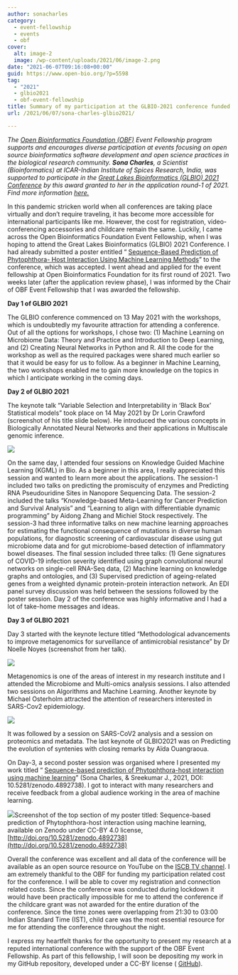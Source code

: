 ```yaml
---
author: sonacharles
category:
  - event-fellowship
  - events
  - obf
cover:
  alt: image-2
  image: /wp-content/uploads/2021/06/image-2.png
date: "2021-06-07T09:16:08+00:00"
guid: https://www.open-bio.org/?p=5598
tag:
  - "2021"
  - glbio2021
  - obf-event-fellowship
title: Summary of my participation at the GLBIO-2021 conference funded by OBF Event Fellowship
url: /2021/06/07/sona-charles-glbio2021/

---
```

_The_ [_Open Bioinformatics Foundation (OBF)_](/) _Event Fellowship program supports and encourages diverse participation at events focusing on open source bioinformatics software development and open science practices in the biological research community. **Sona Charles**, a Scientist (Bioinformatics) at ICAR-Indian Institute of Spices Research, India, was supported to participate in the_ [_Great Lakes Bioinformatics (GLBIO) 2021 Conference_](https://www.iscb.org/glbio2021) _by this award granted to her in the application round-1 of 2021. Find more information_ [_here._](/travel-awards/)

In this pandemic stricken world when all conferences are taking place virtually and don’t require traveling, it has become more accessible for international participants like me. However, the cost for registration, video-conferencing accessories and childcare remain the same. Luckily, I came across the Open Bioinformatics Foundation Event Fellowship, when I was hoping to attend the Great Lakes Bioinformatics (GLBIO) 2021 Conference. I had already submitted a poster entitled “ [Sequence-Based Prediction of Phytophthora- Host Interaction Using Machine Learning Methods](https://doi.org/10.5281/zenodo.4892737)” to the conference, which was accepted. I went ahead and applied for the event fellowship at Open Bioinformatics Foundation for its first round of 2021. Two weeks later (after the application review phase), I was informed by the Chair of OBF Event Fellowship that I was awarded the fellowship.

**Day 1 of GLBIO 2021**

The GLBIO conference commenced on 13 May 2021 with the workshops, which is undoubtedly my favourite attraction for attending a conference. Out of all the options for workshops, I chose two: (1) Machine Learning on Microbiome Data: Theory and Practice and Introduction to Deep Learning, and (2) Creating Neural Networks in Python and R. All the code for the workshop as well as the required packages were shared much earlier so that it would be easy for us to follow. As a beginner in Machine Learning, the two workshops enabled me to gain more knowledge on the topics in which I anticipate working in the coming days.

**Day 2 of GLBIO 2021**

The keynote talk “Variable Selection and Interpretability in ‘Black Box’ Statistical models” took place on 14 May 2021 by Dr Lorin Crawford (screenshot of his title slide below). He introduced the various concepts in Biologically Annotated Neural Networks and their applications in Multiscale genomic inference.

![](https://lh4.googleusercontent.com/WeQrTCiB2bemdNwLL-5FM79AzlwyPtZCoXnminBihW6i6rhaLigy9tXqkTpHfUOkijtLEOmALm7Oqt5s3ZHYr5vGaVWW7A36Mn2q5YEyCE1_gJ56xKcSkvz69oLGEA)

On the same day, I attended four sessions on Knowledge Guided Machine Learning (KGML) in Bio. As a beginner in this area, I really appreciated this session and wanted to learn more about the applications. The session-1 included two talks on predicting the promiscuity of enzymes and Predicting RNA Pseudouridine Sites in Nanopore Sequencing Data. The session-2 included the talks “Knowledge-based Meta-Learning for Cancer Prediction and Survival Analysis” and “Learning to align with differentiable dynamic programming” by Aidong Zhang and Michiel Stock respectively. The session-3 had three informative talks on new machine learning approaches for estimating the functional consequence of mutations in diverse human populations, for diagnostic screening of cardiovascular disease using gut microbiome data and for gut microbiome-based detection of inflammatory bowel diseases. The final session included three talks: (1) Gene signatures of COVID-19 infection severity identified using graph convolutional neural networks on single-cell RNA-Seq data, (2) Machine learning on knowledge graphs and ontologies, and (3) Supervised prediction of ageing-related genes from a weighted dynamic protein-protein interaction network. An EDI panel survey discussion was held between the sessions followed by the poster session. Day 2 of the conference was highly informative and I had a lot of take-home messages and ideas.

**Day 3 of GLBIO 2021**

Day 3 started with the keynote lecture titled “Methodological advancements to improve metagenomics for surveillance of antimicrobial resistance” by Dr Noelle Noyes (screenshot from her talk).

![](https://lh4.googleusercontent.com/y3iL0NIlPhJFqjIvLeK8x553_Zlz5_stKXGwU8pznhXzJmYmRQlq2KO5-GZzqT3z7qslQr6fQFWO2pSe_wMBZQsOpqK-Y1jsA-nGfG1w4aSbNfS0JRBagemy3sjnxg)

Metagenomics is one of the areas of interest in my research institute and I attended the Microbiome and Multi-omics analysis sessions. I also attended two sessions on Algorithms and Machine Learning. Another keynote by Michael Osterholm attracted the attention of researchers interested in SARS-Cov2 epidemiology.

![](https://lh3.googleusercontent.com/E0I0-6uZ-72zSTn3dj8R7WXxKlft0krCa9_k7RDLUHhGzflmQyDjvvXQ3WUA9RqYOHurfCu_f9aEyUmkbFtu1gB8Mvv66G0OCM1YYAgm2niq3BJdqgq_x34ECmzUAA)

It was followed by a session on SARS-CoV2 analysis and a session on proteomics and metadata. The last keynote of GLBIO2021 was on Predicting the evolution of syntenies with closing remarks by Aïda Ouangraoua.

On Day-3, a second poster session was organised where I presented my work titled “ [Sequence-based prediction of Phytophthora-host interaction using machine learning](http://doi.org/10.5281/zenodo.4892738)” (Sona Charles, & Sreekumar J., 2021, DOI: 10.5281/zenodo.4892738). I got to interact with many researchers and receive feedback from a global audience working in the area of machine learning.

![](wp-content/uploads/2021/06/image-2.png)Screenshot of the top section of my poster titled: Sequence-based prediction of Phytophthora-host interaction using machine learning, available on Zenodo under CC-BY 4.0 license, [http://doi.org/10.5281/zenodo.4892738](http://doi.org/10.5281/zenodo.4892738)

Overall the conference was excellent and all data of the conference will be available as an open source resource on YouTube on the [ISCB TV channel](https://www.youtube.com/channel/UCN9kqT7pfOzZddPJHqWSuyA). I am extremely thankful to the OBF for funding my participation related cost for the conference. I will be able to cover my registration and connection related costs. Since the conference was conducted during lockdown it would have been practically impossible for me to attend the conference if the childcare grant was not awarded for the entire duration of the conference. Since the time zones were overlapping from 21:30 to 03:00 Indian Standard Time (IST), child care was the most essential resource for me for attending the conference throughout the night.

I express my heartfelt thanks for the opportunity to present my research at a reputed international conference with the support of the OBF Event Fellowship. As part of this fellowship, I will soon be depositing my work in my GitHub repository, developed under a CC-BY license ( [GitHub](https://github.com/sonacharles)).
